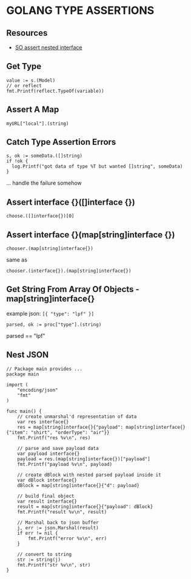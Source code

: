 # GOLANG TYPE ASSERTIONS

## Resources
- [SO assert nested interface](https://stackoverflow.com/questions/12962634/type-assert-a-nested-interface)


## Get Type

```golang
value := s.(Model)
// or reflect
fmt.Printf(reflect.TypeOf(variable))
```

## Assert A Map

`myURL["local"].(string)`

## Catch Type Assertion Errors

```golang
s, ok := someData.([]string)
if !ok {
  log.Printf("got data of type %T but wanted []string", someData)
}
```

... handle the failure somehow

## Assert interface {}([]interface {})

```golang
choose.([]interface{})[0]
```

## Assert interface {}(map[string]interface {})

```golang
chooser.(map[string]interface{})
```

same as

```golang
chooser.(interface{}).(map[string]interface{})
```

## Get String From Array Of Objects - map[string]interface{}

example json: `[{ "type": "lpf" }]`

```golang
parsed, ok := proc["type"].(string)
```

parsed == "lpf"

## Nest JSON

```golang
// Package main provides ...
package main

import (
	"encoding/json"
	"fmt"
)

func main() {
	// create unmarshal'd representation of data
	var res interface{}
	res = map[string]interface{}{"payload": map[string]interface{}{"item": "shirt", "orderType": "air"}}
	fmt.Printf("res %v\n", res)

	// parse and save payload data
	var payload interface{}
	payload = res.(map[string]interface{})["payload"]
	fmt.Printf("payload %v\n", payload)

	// create dBlock with nested parsed payload inside it
	var dBlock interface{}
	dBlock = map[string]interface{}{"d": payload}

	// build final object
	var result interface{}
	result = map[string]interface{}{"payload": dBlock}
	fmt.Printf("result %v\n", result)

	// Marshal back to json buffer
	j, err := json.Marshal(result)
	if err != nil {
		fmt.Printf("error %v\n", err)
	}

	// convert to string
	str := string(j)
	fmt.Printf("str %v\n", str)
}
```
